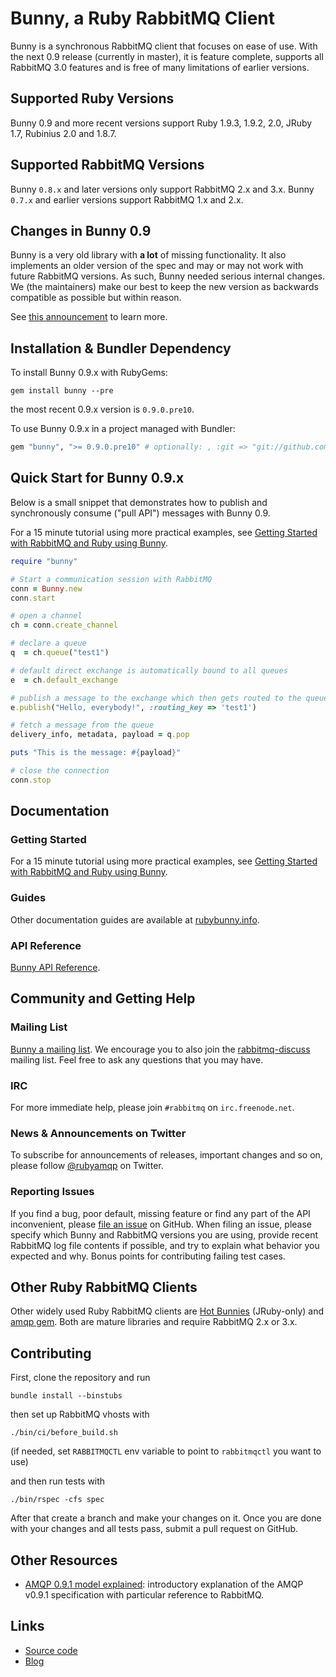 # Bunny, a Ruby RabbitMQ Client

Bunny is a synchronous RabbitMQ client that focuses on ease of use. With the next
0.9 release (currently in master), it is feature complete, supports all RabbitMQ 3.0
features and is free of many limitations of earlier versions.


## Supported Ruby Versions

Bunny 0.9 and more recent versions support Ruby 1.9.3, 1.9.2, 2.0, JRuby 1.7, Rubinius 2.0 and 1.8.7.


## Supported RabbitMQ Versions

Bunny `0.8.x` and later versions only support RabbitMQ 2.x and 3.x.
Bunny `0.7.x` and earlier versions support RabbitMQ 1.x and 2.x.


## Changes in Bunny 0.9

Bunny is a very old library with **a lot** of missing functionality. It also implements an older version of the spec
and may or may not work with future RabbitMQ versions. As such, Bunny needed serious internal changes.
We (the maintainers) make our best to keep the new version as backwards compatible as possible but within reason.

See [this announcement](https://groups.google.com/forum/?fromgroups#!topic/ruby-amqp/crNVGEuHm68) to learn more.


## Installation & Bundler Dependency

To install Bunny 0.9.x with RubyGems:

```
gem install bunny --pre
```

the most recent 0.9.x version is `0.9.0.pre10`.

To use Bunny 0.9.x in a project managed with Bundler:

``` ruby
gem "bunny", ">= 0.9.0.pre10" # optionally: , :git => "git://github.com/ruby-amqp/bunny.git", :branch => "master"
```


## Quick Start for Bunny 0.9.x

Below is a small snippet that demonstrates how to publish
and synchronously consume ("pull API") messages with Bunny 0.9.

For a 15 minute tutorial using more practical examples, see [Getting Started with RabbitMQ and Ruby using Bunny](http://rubybunny.info/articles/getting_started.html).

``` ruby
require "bunny"

# Start a communication session with RabbitMQ
conn = Bunny.new
conn.start

# open a channel
ch = conn.create_channel

# declare a queue
q  = ch.queue("test1")

# default direct exchange is automatically bound to all queues
e  = ch.default_exchange

# publish a message to the exchange which then gets routed to the queue
e.publish("Hello, everybody!", :routing_key => 'test1')

# fetch a message from the queue
delivery_info, metadata, payload = q.pop

puts "This is the message: #{payload}"

# close the connection
conn.stop
```


## Documentation

### Getting Started

For a 15 minute tutorial using more practical examples, see [Getting Started with RabbitMQ and Ruby using Bunny](http://rubybunny.info/articles/getting_started.html).

### Guides

Other documentation guides are available at [rubybunny.info](http://rubybunny.info).

### API Reference

[Bunny API Reference](http://reference.rubybunny.info/).


## Community and Getting Help

### Mailing List

[Bunny a mailing list](http://groups.google.com/group/ruby-amqp). We encourage you
to also join the [rabbitmq-discuss](https://lists.rabbitmq.com/cgi-bin/mailman/listinfo/rabbitmq-discuss) mailing list. Feel free to ask any questions that you may have.


### IRC

For more immediate help, please join `#rabbitmq` on `irc.freenode.net`.


### News & Announcements on Twitter

To subscribe for announcements of releases, important changes and so on, please follow [@rubyamqp](https://twitter.com/#!/rubyamqp) on Twitter.


### Reporting Issues

If you find a bug, poor default, missing feature or find any part of the API inconvenient, please [file an issue](http://github.com/ruby-amqp/bunny/issues) on GitHub.
When filing an issue, please specify which Bunny and RabbitMQ versions you are using, provide recent RabbitMQ log file contents if possible,
and try to explain what behavior you expected and why. Bonus points for contributing failing test cases.


## Other Ruby RabbitMQ Clients

Other widely used Ruby RabbitMQ clients are [Hot Bunnies](http://github.com/ruby-amqp/hot_bunnies) (JRuby-only) and [amqp gem](http://rubyamqp.info).
Both are mature libraries and require RabbitMQ 2.x or 3.x.


## Contributing

First, clone the repository and run

    bundle install --binstubs

then set up RabbitMQ vhosts with

    ./bin/ci/before_build.sh

(if needed, set `RABBITMQCTL` env variable to point to `rabbitmqctl` you want to use)

and then run tests with

    ./bin/rspec -cfs spec

After that create a branch and make your changes on it. Once you are done with your changes and all tests pass, submit a pull request
on GitHub.



## Other Resources

* [AMQP 0.9.1 model explained](http://www.rabbitmq.com/tutorials/amqp-concepts.html): introductory explanation of the AMQP v0.9.1 specification with particular reference to RabbitMQ.


## Links

* [Source code](http://github.com/ruby-amqp/bunny)
* [Blog](http://bunnyamqp.wordpress.com)
